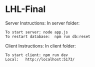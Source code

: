 # LHL-Final

Server Instructions: 
    In server folder: 

    To start server: node app.js
    To restart database:  npm run db:reset

Client Instructions:
    In client folder: 

    To start client: npm run dev
    Local:   http://localhost:5173/
